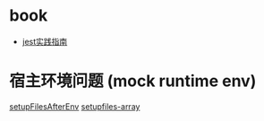 # book

- [jest实践指南](https://github.yanhaixiang.com/jest-tutorial/basic/transformer/#%E8%B7%AF%E5%BE%84%E7%AE%80%E5%86%99)


# 宿主环境问题 (mock runtime env)

[setupFilesAfterEnv](https://jestjs.io/docs/configuration#setupfilesafterenv-array)
[setupfiles-array](https://jestjs.io/docs/configuration#setupfiles-array)